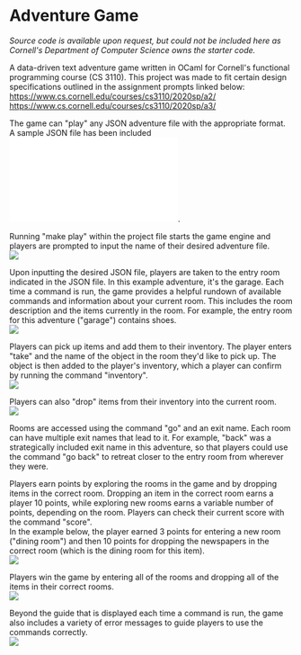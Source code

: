 # Adventure Game

*Source code is available upon request, but could not be included here as Cornell's Department of Computer Science owns the starter code.*

A data-driven text adventure game written in OCaml for Cornell's functional programming course (CS 3110). This project was made to fit certain design specifications outlined in the assignment prompts linked below: <br/>
https://www.cs.cornell.edu/courses/cs3110/2020sp/a2/ <br/>
https://www.cs.cornell.edu/courses/cs3110/2020sp/a3/

The game can "play" any JSON adventure file with the appropriate format. A sample JSON file has been included ![here](smith_garage.json).

Running "make play" within the project file starts the game engine and players are prompted to input the name of their desired adventure file. <br/>
![](img/welcome-screen.png)

Upon inputting the desired JSON file, players are taken to the entry room indicated in the JSON file. In this example adventure, it's the garage. Each time a command is run, the game provides a helpful rundown of available commands and information about your current room. This includes the room description and the items currently in the room. For example, the entry room for this adventure ("garage") contains shoes. <br/>
![](img/enter-adventure.png)

Players can pick up items and add them to their inventory. The player enters "take" and the name of the object in the room they'd like to pick up. The object is then added to the player's inventory, which a player can confirm by running the command "inventory". <br/>
![](img/taking-items.png)

Players can also "drop" items from their inventory into the current room. <br/>
![](img/inventory-items.png)

Rooms are accessed using the command "go" and an exit name. Each room can have multiple exit names that lead to it. For example, "back" was a strategically included exit name in this adventure, so that players could use the command "go back" to retreat closer to the entry room from wherever they were. 

Players earn points by exploring the rooms in the game and by dropping items in the correct room. Dropping an item in the correct room earns a player 10 points, while exploring new rooms earns a variable number of points, depending on the room. Players can check their current score with the command "score". <br/>
In the example below, the player earned 3 points for entering a new room ("dining room") and then 10 points for dropping the newspapers in the correct room (which is the dining room for this item). <br/>
![](img/scoring.png)

Players win the game by entering all of the rooms and dropping all of the items in their correct rooms. <br/>
![](img/win-screen.png)

Beyond the guide that is displayed each time a command is run, the game also includes a variety of error messages to guide players to use the commands correctly. <br/>
![](img/error-messages.png)
